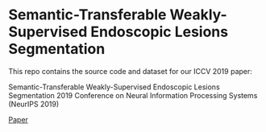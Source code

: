 # Semantic-Transferable Weakly-Supervised Endoscopic Lesions Segmentation

This repo contains the source code and dataset for our ICCV 2019 paper:

Semantic-Transferable Weakly-Supervised Endoscopic Lesions Segmentation
2019 Conference on Neural Information Processing Systems (NeurIPS 2019)

[Paper](http://openaccess.thecvf.com/content_ICCV_2019/papers/Dong_Semantic-Transferable_Weakly-Supervised_Endoscopic_Lesions_Segmentation_ICCV_2019_paper.pdf)
